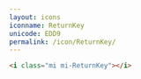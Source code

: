 ```yaml
---
layout: icons
iconname: ReturnKey
unicode: EDD9
permalink: /icon/ReturnKey/
---
```


``` html
<i class="mi mi-ReturnKey"></i>
```
